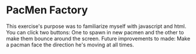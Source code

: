 # PacMen Factory 

<p>This exercise's purpose was to familiarize myself with javascript and html. You can click two buttons: One to spawn in new pacmen and the other to make them bounce around the screen. Future improvements to made: Make a pacman face the direction he's moving at all times. <p>
